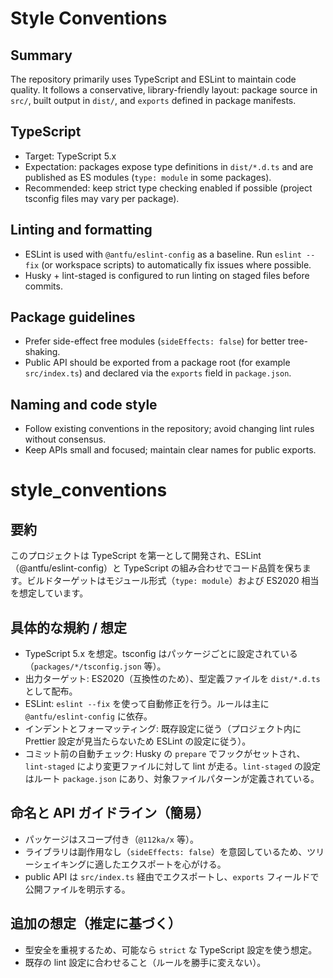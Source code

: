 # Style Conventions

## Summary
The repository primarily uses TypeScript and ESLint to maintain code quality. It follows a conservative, library-friendly layout: package source in `src/`, built output in `dist/`, and `exports` defined in package manifests.

## TypeScript
- Target: TypeScript 5.x
- Expectation: packages expose type definitions in `dist/*.d.ts` and are published as ES modules (`type: module` in some packages).
- Recommended: keep strict type checking enabled if possible (project tsconfig files may vary per package).

## Linting and formatting
- ESLint is used with `@antfu/eslint-config` as a baseline. Run `eslint --fix` (or workspace scripts) to automatically fix issues where possible.
- Husky + lint-staged is configured to run linting on staged files before commits.

## Package guidelines
- Prefer side-effect free modules (`sideEffects: false`) for better tree-shaking.
- Public API should be exported from a package root (for example `src/index.ts`) and declared via the `exports` field in `package.json`.

## Naming and code style
- Follow existing conventions in the repository; avoid changing lint rules without consensus.
- Keep APIs small and focused; maintain clear names for public exports.
# style_conventions

## 要約
このプロジェクトは TypeScript を第一として開発され、ESLint（@antfu/eslint-config）と TypeScript の組み合わせでコード品質を保ちます。ビルドターゲットはモジュール形式（`type: module`）および ES2020 相当を想定しています。

## 具体的な規約 / 想定
- TypeScript 5.x を想定。tsconfig はパッケージごとに設定されている（`packages/*/tsconfig.json` 等）。
- 出力ターゲット: ES2020（互換性のため）、型定義ファイルを `dist/*.d.ts` として配布。
- ESLint: `eslint --fix` を使って自動修正を行う。ルールは主に `@antfu/eslint-config` に依存。
- インデントとフォーマッティング: 既存設定に従う（プロジェクト内に Prettier 設定が見当たらないため ESLint の設定に従う）。
- コミット前の自動チェック: Husky の `prepare` でフックがセットされ、`lint-staged` により変更ファイルに対して lint が走る。`lint-staged` の設定はルート `package.json` にあり、対象ファイルパターンが定義されている。

## 命名と API ガイドライン（簡易）
- パッケージはスコープ付き（`@112ka/x` 等）。
- ライブラリは副作用なし（`sideEffects: false`）を意図しているため、ツリーシェイキングに適したエクスポートを心がける。
- public API は `src/index.ts` 経由でエクスポートし、`exports` フィールドで公開ファイルを明示する。

## 追加の想定（推定に基づく）
- 型安全を重視するため、可能なら `strict` な TypeScript 設定を使う想定。
- 既存の lint 設定に合わせること（ルールを勝手に変えない）。
